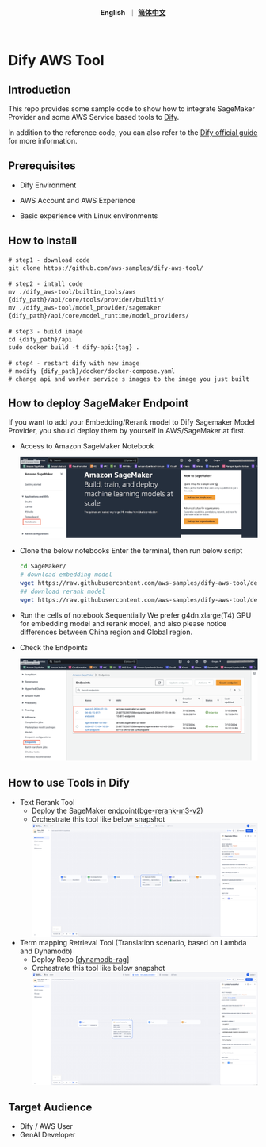 <p align="center">
    &nbsp<strong>English</strong>&nbsp ｜ <a href="README_ZH.md"><strong>简体中文</strong></a>&nbsp 
</p>
<br>

# Dify AWS Tool

## Introduction
This repo provides some sample code to show how to integrate SageMaker Provider and some AWS Service based tools to [Dify](https://github.com/langgenius/dify). 

In addition to the reference code, you can also refer to the [Dify official guide](https://docs.dify.ai/guides/tools/quick-tool-integration) for more information.



## Prerequisites

- Dify Environment

- AWS Account and AWS Experience

- Basic experience with Linux environments

  

## How to Install

```
# step1 - download code
git clone https://github.com/aws-samples/dify-aws-tool/

# step2 - intall code
mv ./dify_aws-tool/builtin_tools/aws {dify_path}/api/core/tools/provider/builtin/
mv ./dify_aws-tool/model_provider/sagemaker {dify_path}/api/core/model_runtime/model_providers/

# step3 - build image
cd {dify_path}/api
sudo docker build -t dify-api:{tag} .

# step4 - restart dify with new image
# modify {dify_path}/docker/docker-compose.yaml
# change api and worker service's images to the image you just built
```



## How to deploy SageMaker Endpoint

If you want to add your Embedding/Rerank model to Dify Sagemaker Model Provider, you should deploy them by yourself in AWS/SageMaker at first.

- Access to Amazon SageMaker Notebook

    ![notebook](./snapshots/notebook_entry.png)

- Clone the below notebooks
    Enter the terminal, then run below script
    ```bash
    cd SageMaker/
    # download embedding model
    wget https://raw.githubusercontent.com/aws-samples/dify-aws-tool/dev/notebook/bge-embedding-m3-deploy.ipynb
    ## download rerank model
    wget https://raw.githubusercontent.com/aws-samples/dify-aws-tool/dev/notebook/bge-reranker-v2-m3-deploy.ipynb
    ```
- Run the cells of notebook Sequentially
    We prefer g4dn.xlarge(T4) GPU for embedding model and rerank model, and also please notice differences between China region and Global region.

- Check the Endpoints
  
  ![endpoint](./snapshots/endpoint_entry.png)
  


## How to use Tools in Dify

- Text Rerank Tool 
    - Deploy the SageMaker endpoint([bge-rerank-m3-v2](https://github.com/aws-samples/dify-aws-tool/blob/dev/notebook/bge-reranker-v2-m3-deploy.ipynb))
    - Orchestrate this tool like below snapshot
        ![Rerank](./snapshots/rerank.png)
- Term mapping Retrieval Tool (Translation scenario, based on Lambda and Dynamodb)
    - Deploy Repo [[dynamodb-rag](https://github.com/ybalbert001/dynamodb-rag/tree/translate)] 
    - Orchestrate this tool like below snapshot
        ![Term_Retrieval](./snapshots/term_retrieval.png)
    

## Target Audience

- Dify / AWS User
- GenAI Developer